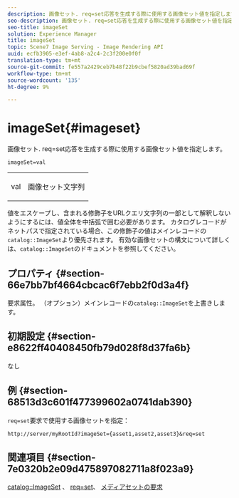 ```yaml
---
description: 画像セット. req=set応答を生成する際に使用する画像セット値を指定します。
seo-description: 画像セット. req=set応答を生成する際に使用する画像セット値を指定します。
seo-title: imageSet
solution: Experience Manager
title: imageSet
topic: Scene7 Image Serving - Image Rendering API
uuid: ecfb3905-e3ef-4ab8-a2c4-2c3f200e0f0f
translation-type: tm+mt
source-git-commit: fe557a2429ceb7b48f22b9cbef5820ad39bad69f
workflow-type: tm+mt
source-wordcount: '135'
ht-degree: 9%

---
```



# imageSet{#imageset}

画像セット. req=set応答を生成する際に使用する画像セット値を指定します。

`imageSet=val`

<table id="simpletable_F697691D166C407D82233664814F4663"> 
 <tr class="strow"> 
  <td class="stentry"> <p><span class="codeph"> <span class="varname"> val</span></span> </p> </td> 
  <td class="stentry"> <p>画像セット文字列 </p></td> 
 </tr> 
</table>

値をエスケープし、含まれる修飾子をURLクエリ文字列の一部として解釈しないようにするには、値全体を中括弧で囲む必要があります。 カタログレコードがネットパスで指定されている場合、この修飾子の値はメインレコードの`catalog::ImageSet`より優先されます。 有効な画像セットの構文について詳しくは、`catalog::ImageSet`のドキュメントを参照してください。

## プロパティ {#section-66e7bb7bf4664cbcac6f7ebb2f0d3a4f}

要求属性。 （オプション）メインレコードの`catalog::ImageSet`を上書きします。

## 初期設定 {#section-e8622ff40408450fb79d028f8d37fa6b}

なし

## 例 {#section-68513d3c601f477399602a0741dab390}

`req=set`要求で使用する画像セットを指定：

`http://server/myRootId?imageSet={asset1,asset2,asset3}&req=set`

## 関連項目 {#section-7e0320b2e09d475897082711a8f023a9}

[catalog::ImageSet](/help/aem-is-ir-api/is-api/image-catalog/image-serving-api-ref/c-image-catalog-reference/c-image-svg-data-reference/c-image-data-reference/r-imageset-cat.md) 、 [req=set](../../../../../is-api/http-ref/image-serving-api-ref/c-http-protocol-reference/c-command-reference/r-req/r-req.md#reference-907cdb4a97034db7ad94695f25552e76)、 [メディアセットの要求](../../../../../is-api/http-ref/image-serving-api-ref/c-http-protocol-reference/c-syntax-and-features/r-media-set-requests.md#reference-f2f2aa11208b47609fe17848d3b86a0b)
